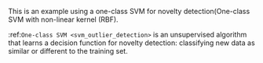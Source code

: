 This is an example using a one-class SVM for novelty detection(One-class SVM with non-linear kernel (RBF).  

:ref:`One-class SVM <svm_outlier_detection>` is an unsupervised algorithm that learns a decision function for novelty detection: classifying new data as similar or different to the training set.  
